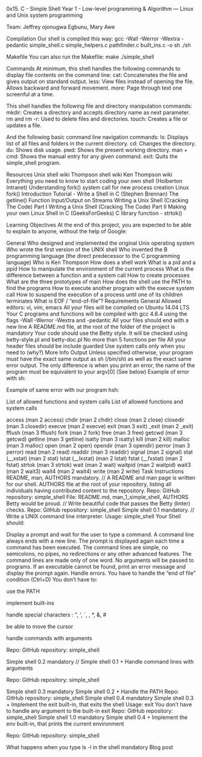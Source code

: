 0x15. C - Simple Shell
Year 1 - Low-level programming & Algorithm ― Linux and Unix system programming

Team:  Jeffrey ojonugwa Egbunu, Mary Awe

Compilation
Our shell is compiled this way:
gcc -Wall -Werror -Wextra -pedantic simple_shell.c simple_helpers.c pathfinder.c built_ins.c -o sh
./sh


Makefile
You can also run the Makefile:
make
./simple_shell


Commands
At minimum, this shell handles the following commands to display file contents on the command line:
cat: Concatenates the file and gives output on standard output.
less: View files instead of opening the file. Allows backward and forward movement.
more: Page through text one screenful at a time.

This shell handles the following file and directory manipulation commands:
mkdir: Creates a directory and accepts directory name as next parameter.
rm and rm -r: Used to delete files and directories.
touch: Creates a file or updates a file.

And the following basic command line navigation commands:
ls: Displays list of all files and folders in the current directory.
cd: Changes the directory.
du: Shows disk usage.
pwd: Shows the present working directory.
man + cmd: Shows the manual entry for any given command.
exit: Quits the simple_shell program.

Resources
Unix shell wiki
Thompson shell wiki
Ken Thompson wiki
Everything you need to know to start coding your own shell (Holberton Intranet)
Understanding fork() system call for new process creation
Linux fork() Introduction
Tutorial - Write a Shell in C (Stephen Brennan)
The getline() Function
Input/Output on Streams
Writing a Unix Shell (Cracking The Code) Part I
Writing a Unix Shell (Cracking The Code) Part II
Making your own Linux Shell in C (GeeksForGeeks)
C library function - strtok()

Learning Objectives
At the end of this project, you are expected to be able to explain to anyone, without the help of Google:

General
Who designed and implemented the original Unix operating system
Who wrote the first version of the UNIX shell
Who invented the B programming language (the direct predecessor to the C programming language)
Who is Ken Thompson
How does a shell work
What is a pid and a ppid
How to manipulate the environment of the current process
What is the difference between a function and a system call
How to create processes
What are the three prototypes of main
How does the shell use the PATH to find the programs
How to execute another program with the execve system call
How to suspend the execution of a process until one of its children terminates
What is EOF / “end-of-file”?
Requirements
General
Allowed editors: vi, vim, emacs
All your files will be compiled on Ubuntu 14.04 LTS
Your C programs and functions will be compiled with gcc 4.8.4 using the flags -Wall -Werror -Wextra and -pedantic
All your files should end with a new line
A README.md file, at the root of the folder of the project is mandatory
Your code should use the Betty style. It will be checked using betty-style.pl and betty-doc.pl
No more than 5 functions per file
All your header files should be include guarded
Use system calls only when you need to (why?)
More Info
Output
Unless specified otherwise, your program must have the exact same output as sh (/bin/sh) as well as the exact same error output.
The only difference is when you print an error, the name of the program must be equivalent to your argv[0] (See below)
Example of error with sh:

Example of same error with our program hsh:

List of allowed functions and system calls
List of allowed functions and system calls

access (man 2 access)
chdir (man 2 chdir)
close (man 2 close)
closedir (man 3 closedir)
execve (man 2 execve)
exit (man 3 exit)
_exit (man 2 _exit)
fflush (man 3 fflush)
fork (man 2 fork)
free (man 3 free)
getcwd (man 3 getcwd)
getline (man 3 getline)
isatty (man 3 isatty)
kill (man 2 kill)
malloc (man 3 malloc)
open (man 2 open)
opendir (man 3 opendir)
perror (man 3 perror)
read (man 2 read)
readdir (man 3 readdir)
signal (man 2 signal)
stat (__xstat) (man 2 stat)
lstat (__lxstat) (man 2 lstat)
fstat (__fxstat) (man 2 fstat)
strtok (man 3 strtok)
wait (man 2 wait)
waitpid (man 2 waitpid)
wait3 (man 2 wait3)
wait4 (man 2 wait4)
write (man 2 write)
Task Instructions
README, man, AUTHORS mandatory. // A README and man page is written for our shell. AUTHORS file at the root of your repository, listing all individuals having contributed content to the repository.
Repo: GitHub repository: simple_shell
File: README.md, man_1_simple_shell, AUTHORS
Betty would be proud. // Write beautiful code that passes the Betty (linter) checks.
Repo: GitHub repository: simple_shell
Simple shell 0.1 mandatory. // Write a UNIX command line interpreter.
Usage: simple_shell
Your Shell should:

Display a prompt and wait for the user to type a command. A command line always ends with a new line.
The prompt is displayed again each time a command has been executed.
The command lines are simple, no semicolons, no pipes, no redirections or any other advanced features.
The command lines are made only of one word. No arguments will be passed to programs.
If an executable cannot be found, print an error message and display the prompt again.
Handle errors.
You have to handle the “end of file” condition (Ctrl+D)
You don’t have to:

use the PATH

implement built-ins

handle special characters : ", ', `, , *, &, #

be able to move the cursor

handle commands with arguments

Repo: GitHub repository: simple_shell

Simple shell 0.2 mandatory // Simple shell 0.1 +
Handle command lines with arguments

Repo: GitHub repository: simple_shell

Simple shell 0.3 mandatory Simple shell 0.2 +
Handle the PATH
Repo: GitHub repository: simple_shell
Simple shell 0.4 mandatory Simple shell 0.3 +
Implement the exit built-in, that exits the shell
Usage: exit
You don’t have to handle any argument to the built-in exit
Repo: GitHub repository: simple_shell
Simple shell 1.0 mandatory Simple shell 0.4 +
Implement the env built-in, that prints the current environment

Repo: GitHub repository: simple_shell

What happens when you type ls -l in the shell mandatory Blog post
